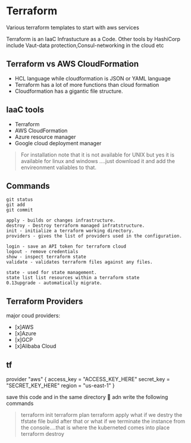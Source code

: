 # Terraform
Various terraform templates to start with aws services

Terraform is an IaaC Infrastucture as a Code.
Other tools by HashiCorp include Vaut-data protection,Consul-networking in the cloud etc

## Terraform vs AWS CloudFormation
* HCL language while cloudformation is JSON or YAML language
* Terraform has a lot of more functions than cloud formation
* Cloudformation has a gigantic file structure.

## IaaC tools
* Terraform
* AWS CloudFormation
* Azure resource manager
* Google cloud deployment manager

> For installation note that it is not available for UNIX but yes it is available for linux and windows ....just download it and add the envireonment valiables to that.

## Commands
```
git status
git add
git commit
```
```
apply - builds or changes infrastructure.
destroy - Destroy terraform managed infratstructure.
init - initialize a terraform working directory.
providers - gives the list of providers used in the configuration.
```
```
login - save an API token for terraform cloud
logout - remove credentials
show - inspect terraform state
validate - validates terraform files against any files.
```
```
state - used for state management.
state list list resources within a terraform state
0.13upgrade - automatically migrate.
```
## Terraform Providers
major coud providers:
- [x]AWS
- [x]Azure
- [x]GCP
- [x]Alibaba Cloud
## tf
provider "aws" {
  access_key = "ACCESS_KEY_HERE"
  secret_key = "SECRET_KEY_HERE"
  region     = "us-east-1"
}

save this code and in the same directory :file_folder: adn write the following commands
>terraform init
>terraform plan
>terraform apply
what if we destry the tfstate file build after that or what if we terminate the instance from the console....that is where the kuberneted comes into place
>terraform destroy












